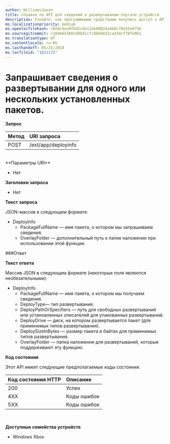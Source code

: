 ```yaml
---
author: WilliamsJason
title: Справка по API для сведений о развертывании портала устройств
description: Узнайте, как программными средствами получить доступ к API для сведений о развертывании.
ms.localizationpriority: medium
ms.openlocfilehash: c0e8c6ea8fb42c6e11de8002da4b6c78d35e675b
ms.sourcegitcommit: c104b653601d9b81cfc8bb6032ca434cff8fe9b1
ms.translationtype: HT
ms.contentlocale: ru-RU
ms.lasthandoff: 05/25/2018
ms.locfileid: "1921172"
---
```

# <a name="requests-deployment-information-for-one-or-more-installed-packages"></a>Запрашивает сведения о развертывании для одного или нескольких установленных пакетов.

**Запрос**

Метод      | URI запроса
:------     | :------
POST | /ext/app/deployinfo
<br />
**Параметры URI**

 - Нет

**Заголовки запроса**

- Нет

**Текст запроса**

JSON-массив в следующем формате:

* DeployInfo
  * PackageFullName — имя пакета, о котором мы запрашиваем сведения.
  * OverlayFolder — дополнительный путь к папке наложения при использовании этой функции.

###<a name="response"></a>Ответ

**Текст ответа**

Массив JSON в следующем формате (некоторые поля являются необязательными):

* DeployInfo
  * PackageFullName — имя пакета, о котором мы получаем сведения.
  * DeployType— тип развертывания.
  * DeployPathOrSpecifiers — путь для свободных развертываний или установленных описателей для упакованных развертываний.
  * DeployDrive — диск, на котором развертывается пакет (для применимых типов развертывания).
  * DeploySizeInBytes — размер пакета в байтах для применимых типов развертывания.
  * OverlayFolder — папка наложения для развертываний, которые поддерживают эту функцию.

**Код состояния**

Этот API имеет следующие предполагаемые коды состояния.

Код состояния HTTP      | Описание
:------     | :-----
200 | Успех
4XX | Коды ошибок
5XX | Коды ошибок
<br />

**Доступные семейства устройств**

* Windows Xbox
